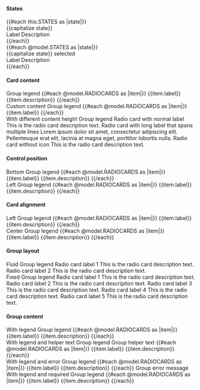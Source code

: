 <section data-test-percy data-section="showcase">
  

  <h4 class="dummy-h4">States</h4>
  <div class="dummy-form-radio-card-states-grid">
    {{#each this.STATES as |state|}}
      <div>
        <span class="dummy-text-small">{{capitalize state}}</span>
        <br />
        <div mock-state-value={{state}} mock-state-selector="label">
          <Hds::Form::RadioCard {{on "change" this.onChange}} @disabled={{eq state "disabled"}} as |R|>
            <R.Icon @name="hexagon" />
            <R.Label>Label</R.Label>
            <R.Description>Description</R.Description>
          </Hds::Form::RadioCard>
        </div>
      </div>
    {{/each}}
  </div>
  <div class="dummy-form-radio-card-states-grid">
    {{#each @model.STATES as |state|}}
      <div>
        <span class="dummy-text-small">{{capitalize state}} selected</span>
        <br />
        <div mock-state-value={{state}} mock-state-selector="label">
          <Hds::Form::RadioCard
            {{on "change" this.onChange}}
            @checked={{true}}
            @disabled={{eq state "disabled"}}
            as |R|
          >
            <R.Icon @name="hexagon" />
            <R.Label>Label</R.Label>
            <R.Description>Description</R.Description>
          </Hds::Form::RadioCard>
        </div>
      </div>
    {{/each}}
  </div>

  <h4 class="dummy-h4">Card content</h4>
  <Hds::Form::RadioCard::Group @name="radio-card-default" as |G|>
    <G.Legend>Group legend</G.Legend>
    {{#each @model.RADIOCARDS as |item|}}
      <G.RadioCard @checked={{item.checked}} @value={{item.value}} {{on "change" this.onChange}} as |R|>
        <R.Icon @name="hexagon" />
        <R.Label>{{item.label}}</R.Label>
        <R.Badge @text={{item.badge}} />
        <R.Description>{{item.description}}</R.Description>
      </G.RadioCard>
    {{/each}}
  </Hds::Form::RadioCard::Group>
  <br />
  <span class="dummy-text-small">Custom content</span>
  <Hds::Form::RadioCard::Group @name="radio-card-custom" as |G|>
    <G.Legend>Group legend</G.Legend>
    {{#each @model.RADIOCARDS as |item|}}
      <G.RadioCard @checked={{item.checked}} @value={{item.value}} {{on "change" this.onChange}} as |R|>
        <R.Icon @name="hexagon" />
        <R.Label>{{item.label}}</R.Label>
        <R.Generic>
          <Doc::Placeholder @text={{item.generic}} @height="50" @background="#eee" />
        </R.Generic>
      </G.RadioCard>
    {{/each}}
  </Hds::Form::RadioCard::Group>
  <br />
  <span class="dummy-text-small">With different content height</span>
  <Hds::Form::RadioCard::Group @name="radio-card-group-custom" as |G|>
    <G.Legend>Group legend</G.Legend>
    <G.RadioCard @checked={{true}} {{on "change" this.onChange}} as |R|>
      <R.Icon @name="hexagon" />
      <R.Label>Radio card with normal label</R.Label>
      <R.Badge @text="Badge" />
      <R.Description>This is the radio card description text.</R.Description>
    </G.RadioCard>
    <G.RadioCard {{on "change" this.onChange}} as |R|>
      <R.Icon @name="hexagon" />
      <R.Label>Radio card with long label that spans multiple lines</R.Label>
      <R.Badge @text="Badge" />
      <R.Description>Lorem ipsum dolor sit amet, consectetur adipiscing elit. Pellentesque erat elit, lacinia at magna
        eget, porttitor lobortis nulla.</R.Description>
    </G.RadioCard>
    <G.RadioCard {{on "change" this.onChange}} as |R|>
      <R.Label>Radio card without icon</R.Label>
      <R.Description>This is the radio card description text.</R.Description>
    </G.RadioCard>
  </Hds::Form::RadioCard::Group>
  <br />

  <h4 class="dummy-h4">Control position</h4>
  <span class="dummy-text-small">Bottom</span>
  <Hds::Form::RadioCard::Group @name="radio-card-position-bottom" @controlPosition="bottom" as |G|>
    <G.Legend>Group legend</G.Legend>
    {{#each @model.RADIOCARDS as |item|}}
      <G.RadioCard @checked={{item.checked}} @value={{item.value}} {{on "change" this.onChange}} as |R|>
        <R.Icon @name="hexagon" />
        <R.Label>{{item.label}}</R.Label>
        <R.Badge @text={{item.badge}} />
        <R.Description>{{item.description}}</R.Description>
      </G.RadioCard>
    {{/each}}
  </Hds::Form::RadioCard::Group>
  <br />
  <span class="dummy-text-small">Left</span>
  <Hds::Form::RadioCard::Group @name="radio-card-position-left" @controlPosition="left" as |G|>
    <G.Legend>Group legend</G.Legend>
    {{#each @model.RADIOCARDS as |item|}}
      <G.RadioCard @checked={{item.checked}} @value={{item.value}} {{on "change" this.onChange}} as |R|>
        <R.Icon @name="hexagon" />
        <R.Label>{{item.label}}</R.Label>
        <R.Badge @text={{item.badge}} />
        <R.Description>{{item.description}}</R.Description>
      </G.RadioCard>
    {{/each}}
  </Hds::Form::RadioCard::Group>
  <br />

  <h4 class="dummy-h4">Card alignment</h4>
  <span class="dummy-text-small">Left</span>
  <Hds::Form::RadioCard::Group @name="radio-card-align-left" @alignment="left" as |G|>
    <G.Legend>Group legend</G.Legend>
    {{#each @model.RADIOCARDS as |item|}}
      <G.RadioCard @checked={{item.checked}} @value={{item.value}} {{on "change" this.onChange}} as |R|>
        <R.Icon @name="hexagon" />
        <R.Label>{{item.label}}</R.Label>
        <R.Badge @text={{item.badge}} />
        <R.Description>{{item.description}}</R.Description>
      </G.RadioCard>
    {{/each}}
  </Hds::Form::RadioCard::Group>
  <br />
  <span class="dummy-text-small">Center</span>
  <Hds::Form::RadioCard::Group @name="radio-card-align-center" @alignment="center" as |G|>
    <G.Legend>Group legend</G.Legend>
    {{#each @model.RADIOCARDS as |item|}}
      <G.RadioCard @checked={{item.checked}} @value={{item.value}} {{on "change" this.onChange}} as |R|>
        <R.Icon @name="hexagon" />
        <R.Label>{{item.label}}</R.Label>
        <R.Badge @text={{item.badge}} />
        <R.Description>{{item.description}}</R.Description>
      </G.RadioCard>
    {{/each}}
  </Hds::Form::RadioCard::Group>
  <br />

  <h4 class="dummy-h4">Group layout</h4>
  <span class="dummy-text-small">Fluid</span>
  <Hds::Form::RadioCard::Group @name="radio-card-layout-fluid" @layout="fluid" as |G|>
    <G.Legend>Group legend</G.Legend>
    <G.RadioCard @maxWidth="50%" @checked={{true}} {{on "change" this.onChange}} as |R|>
      <R.Icon @name="hexagon" />
      <R.Label>Radio card label 1</R.Label>
      <R.Description>This is the radio card description text.</R.Description>
    </G.RadioCard>
    <G.RadioCard @maxWidth="50%" {{on "change" this.onChange}} as |R|>
      <R.Icon @name="hexagon" />
      <R.Label>Radio card label 2</R.Label>
      <R.Description>This is the radio card description text.</R.Description>
    </G.RadioCard>
  </Hds::Form::RadioCard::Group>
  <br />
  <span class="dummy-text-small">Fixed</span>
  <Hds::Form::RadioCard::Group @name="radio-card-layout-fixed" @layout="fixed" as |G|>
    <G.Legend>Group legend</G.Legend>
    <G.RadioCard @maxWidth="244px" @checked={{true}} {{on "change" this.onChange}} as |R|>
      <R.Icon @name="hexagon" />
      <R.Label>Radio card label 1</R.Label>
      <R.Description>This is the radio card description text.</R.Description>
    </G.RadioCard>
    <G.RadioCard @maxWidth="244px" {{on "change" this.onChange}} as |R|>
      <R.Icon @name="hexagon" />
      <R.Label>Radio card label 2</R.Label>
      <R.Description>This is the radio card description text.</R.Description>
    </G.RadioCard>
    <G.RadioCard @maxWidth="244px" {{on "change" this.onChange}} as |R|>
      <R.Icon @name="hexagon" />
      <R.Label>Radio card label 3</R.Label>
      <R.Description>This is the radio card description text.</R.Description>
    </G.RadioCard>
    <G.RadioCard @maxWidth="244px" {{on "change" this.onChange}} as |R|>
      <R.Icon @name="hexagon" />
      <R.Label>Radio card label 4</R.Label>
      <R.Description>This is the radio card description text.</R.Description>
    </G.RadioCard>
    <G.RadioCard @maxWidth="244px" {{on "change" this.onChange}} as |R|>
      <R.Icon @name="hexagon" />
      <R.Label>Radio card label 5</R.Label>
      <R.Description>This is the radio card description text.</R.Description>
    </G.RadioCard>
  </Hds::Form::RadioCard::Group>
  <br />

  <h4 class="dummy-h4">Group content</h4>
  <span class="dummy-text-small">With legend</span>
  <Hds::Form::RadioCard::Group @name="radio-card-legend" as |G|>
    <G.Legend>Group legend</G.Legend>
    {{#each @model.RADIOCARDS as |item|}}
      <G.RadioCard @checked={{item.checked}} @value={{item.value}} {{on "change" this.onChange}} as |R|>
        <R.Icon @name="hexagon" />
        <R.Label>{{item.label}}</R.Label>
        <R.Description>{{item.description}}</R.Description>
      </G.RadioCard>
    {{/each}}
  </Hds::Form::RadioCard::Group>
  <br />
  <span class="dummy-text-small">With legend and helper text</span>
  <Hds::Form::RadioCard::Group @name="radio-card-helper-text" as |G|>
    <G.Legend>Group legend</G.Legend>
    <G.HelperText>Group helper text</G.HelperText>
    {{#each @model.RADIOCARDS as |item|}}
      <G.RadioCard @checked={{item.checked}} @value={{item.value}} {{on "change" this.onChange}} as |R|>
        <R.Icon @name="hexagon" />
        <R.Label>{{item.label}}</R.Label>
        <R.Description>{{item.description}}</R.Description>
      </G.RadioCard>
    {{/each}}
  </Hds::Form::RadioCard::Group>
  <br />
  <span class="dummy-text-small">With legend and error</span>
  <Hds::Form::RadioCard::Group @name="radio-card-error" as |G|>
    <G.Legend>Group legend</G.Legend>
    {{#each @model.RADIOCARDS as |item|}}
      <G.RadioCard @checked={{item.checked}} @value={{item.value}} {{on "change" this.onChange}} as |R|>
        <R.Icon @name="hexagon" />
        <R.Label>{{item.label}}</R.Label>
        <R.Description>{{item.description}}</R.Description>
      </G.RadioCard>
    {{/each}}
    <G.Error>Group error message</G.Error>
  </Hds::Form::RadioCard::Group>
  <br />
  <span class="dummy-text-small">With legend and required</span>
  <Hds::Form::RadioCard::Group @name="radio-card-required" @isRequired={{true}} as |G|>
    <G.Legend>Group legend</G.Legend>
    {{#each @model.RADIOCARDS as |item|}}
      <G.RadioCard @checked={{item.checked}} @value={{item.value}} {{on "change" this.onChange}} as |R|>
        <R.Icon @name="hexagon" />
        <R.Label>{{item.label}}</R.Label>
        <R.Description>{{item.description}}</R.Description>
      </G.RadioCard>
    {{/each}}
  </Hds::Form::RadioCard::Group>
  <br />
</section>